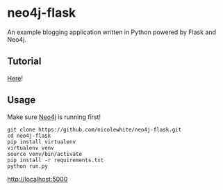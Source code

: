 # neo4j-flask
An example blogging application written in Python powered by Flask and Neo4j.

## Tutorial

[Here](http://nicolewhite.github.io/neo4j-flask/)!

## Usage

Make sure [Neo4j](http://neo4j.com/download/) is running first!

```
git clone https://github.com/nicolewhite/neo4j-flask.git
cd neo4j-flask
pip install virtualenv
virtualenv venv
source venv/bin/activate
pip install -r requirements.txt
python run.py
```

[http://localhost:5000](http://localhost:5000)

